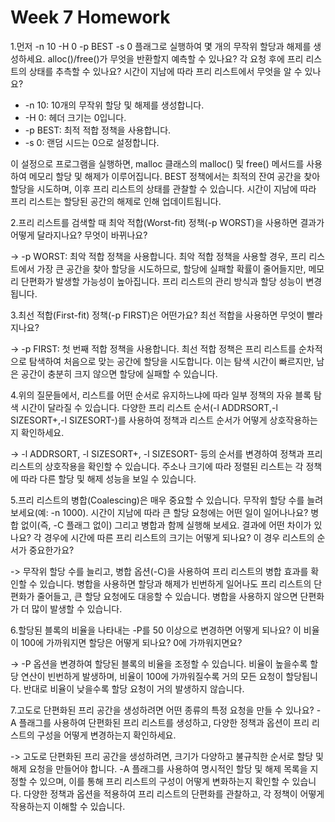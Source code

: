 # Week 7 Homework

1.먼저 -n 10 -H 0 -p BEST -s 0 플래그로 실행하여 몇 개의 무작위 할당과 해제를 생성하세요. alloc()/free()가 무엇을 반환할지 예측할 수 있나요? 각 요청 후에 프리 리스트의 상태를 추측할 수 있나요? 시간이 지남에 따라 프리 리스트에서 무엇을 알 수 있나요?

- -n 10: 10개의 무작위 할당 및 해제를 생성합니다.
- -H 0: 헤더 크기는 0입니다.
- -p BEST: 최적 적합 정책을 사용합니다.
- -s 0: 랜덤 시드는 0으로 설정합니다.

이 설정으로 프로그램을 실행하면, malloc 클래스의 malloc() 및 free() 메서드를 사용하여 메모리 할당 및 해제가 이루어집니다. BEST 정책에서는 최적의 잔여 공간을 찾아 할당을 시도하며, 이후 프리 리스트의 상태를 관찰할 수 있습니다. 시간이 지남에 따라 프리 리스트는 할당된 공간의 해제로 인해 업데이트됩니다.


2.프리 리스트를 검색할 때 최악 적합(Worst-fit) 정책(-p WORST)을 사용하면 결과가 어떻게 달라지나요? 무엇이 바뀌나요?

-> -p WORST: 최악 적합 정책을 사용합니다.
최악 적합 정책을 사용할 경우, 프리 리스트에서 가장 큰 공간을 찾아 할당을 시도하므로, 할당에 실패할 확률이 줄어들지만, 메모리 단편화가 발생할 가능성이 높아집니다. 프리 리스트의 관리 방식과 할당 성능이 변경됩니다.

3.최선 적합(First-fit) 정책(-p FIRST)은 어떤가요? 최선 적합을 사용하면 무엇이 빨라지나요?

-> -p FIRST: 첫 번째 적합 정책을 사용합니다.
최선 적합 정책은 프리 리스트를 순차적으로 탐색하여 처음으로 맞는 공간에 할당을 시도합니다. 이는 탐색 시간이 빠르지만, 남은 공간이 충분히 크지 않으면 할당에 실패할 수 있습니다.

4.위의 질문들에서, 리스트를 어떤 순서로 유지하느냐에 따라 일부 정책의 자유 블록 탐색 시간이 달라질 수 있습니다. 다양한 프리 리스트 순서(-l ADDRSORT,-l SIZESORT+,-l SIZESORT-)를 사용하여 정책과 리스트 순서가 어떻게 상호작용하는지 확인하세요.

-> -l ADDRSORT, -l SIZESORT+, -l SIZESORT- 등의 순서를 변경하여 정책과 프리 리스트의 상호작용을 확인할 수 있습니다. 주소나 크기에 따라 정렬된 리스트는 각 정책에 따라 다른 할당 및 해제 성능을 보일 수 있습니다.



5.프리 리스트의 병합(Coalescing)은 매우 중요할 수 있습니다. 무작위 할당 수를 늘려보세요(예: -n 1000). 시간이 지남에 따라 큰 할당 요청에는 어떤 일이 일어나나요? 병합 없이(즉, -C 플래그 없이) 그리고 병합과 함께 실행해 보세요. 결과에 어떤 차이가 있나요? 각 경우에 시간에 따른 프리 리스트의 크기는 어떻게 되나요? 이 경우 리스트의 순서가 중요한가요?

-> 무작위 할당 수를 늘리고, 병합 옵션(-C)을 사용하여 프리 리스트의 병합 효과를 확인할 수 있습니다. 병합을 사용하면 할당과 해제가 빈번하게 일어나도 프리 리스트의 단편화가 줄어들고, 큰 할당 요청에도 대응할 수 있습니다. 병합을 사용하지 않으면 단편화가 더 많이 발생할 수 있습니다.

6.할당된 블록의 비율을 나타내는 -P를 50 이상으로 변경하면 어떻게 되나요? 이 비율이 100에 가까워지면 할당은 어떻게 되나요? 0에 가까워지면요?

-> -P 옵션을 변경하여 할당된 블록의 비율을 조정할 수 있습니다. 비율이 높을수록 할당 연산이 빈번하게 발생하며, 비율이 100에 가까워질수록 거의 모든 요청이 할당됩니다. 반대로 비율이 낮을수록 할당 요청이 거의 발생하지 않습니다.

7.고도로 단편화된 프리 공간을 생성하려면 어떤 종류의 특정 요청을 만들 수 있나요? -A 플래그를 사용하여 단편화된 프리 리스트를 생성하고, 다양한 정책과 옵션이 프리 리스트의 구성을 어떻게 변경하는지 확인하세요.

-> 고도로 단편화된 프리 공간을 생성하려면, 크기가 다양하고 불규칙한 순서로 할당 및 해제 요청을 만들어야 합니다. -A 플래그를 사용하여 명시적인 할당 및 해제 목록을 지정할 수 있으며, 이를 통해 프리 리스트의 구성이 어떻게 변화하는지 확인할 수 있습니다. 다양한 정책과 옵션을 적용하여 프리 리스트의 단편화를 관찰하고, 각 정책이 어떻게 작용하는지 이해할 수 있습니다.





